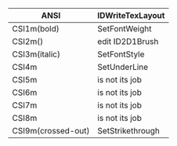 | ANSI | IDWriteTexLayout |
----|---- 
| CSI1m(bold) | SetFontWeight |
| CSI2m() | edit ID2D1Brush |
| CSI3m(italic) | SetFontStyle |
| CSI4m | SetUnderLine |
| CSI5m | is not its job |
| CSI6m | is not its job |
| CSI7m | is not its job |
| CSI8m | is not its job |
| CSI9m(crossed-out) | SetStrikethrough |